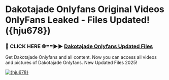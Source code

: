 # Dakotajade Onlyfans Original Videos 0nlyFans Leaked - Files Updated! ({hju678})

<h3>🔴 CLICK HERE 🌐==►► <a href="https://tinyurl.com/ms9xzufz" rel="nofollow">Dakotajade Onlyfans Updated Files</a></h3>

Get Dakotajade Onlyfans and all content. Now you can access all videos and pictures of Dakotajade Onlyfans. New Updated Files 2025!

[![{hju678}](https://i.imgur.com/PQ7UWWw.gif)](https://tinyurl.com/ms9xzufz)